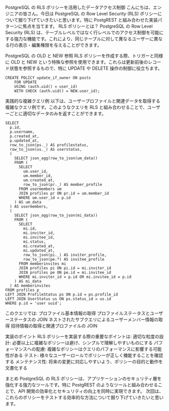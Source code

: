 PostgreSQL の RLS ポリシーを活用したデータアクセス制御
こんにちは、エンジニアの皆さん。今日は PostgreSQL の Row Level Security (RLS) ポリシーについて掘り下げていきたいと思います。特に PostgREST と組み合わせた実装パターンに焦点を当てます。
RLS ポリシーとは？
PostgreSQL の Row Level Security (RLS) は、テーブルレベルではなく行レベルでのアクセス制御を可能にする強力な機能です。これにより、同じテーブルに対して異なるユーザーに異なる行の表示・編集権限を与えることができます。

PostgreSQL の OLD と NEW 参照
RLS ポリシーを作成する際、トリガーと同様に OLD と NEW という特殊な参照を使用できます。これらは更新前後のレコード状態を参照するもので、特に UPDATE や DELETE 操作の制御に役立ちます。

```
CREATE POLICY update_if_owner ON posts
    FOR UPDATE
    USING (auth.uid() = user_id)
    WITH CHECK (auth.uid() = NEW.user_id);
```

実践的な複雑クエリ例
以下は、ユーザープロファイルと関連データを取得する複雑なクエリ例です。このようなクエリを RLS と組み合わせることで、ユーザーごとに適切なデータのみを返すことができます。

```
SELECT
  p.id,
  p.username,
  p.created_at,
  p.updated_at,
  row_to_json(ps._) AS profilestatus,
  row_to_json(us._) AS userstatus,
  (
    SELECT json_agg(row_to_json(um_data))
    FROM (
      SELECT
        um.user_id,
        um.member_id,
        um.created_at,
        row_to_json(pr._) AS member_profile
      FROM usermembers um
      JOIN profiles pr ON pr.id = um.member_id
      WHERE um.user_id = p.id
    ) AS um_data
  ) AS usermembers,
  (
    SELECT json_agg(row_to_json(mi_data))
    FROM (
      SELECT
        mi.id,
        mi.inviter_id,
        mi.invitee_id,
        mi.status,
        mi.created_at,
        mi.updated_at,
        row_to_json(pi._) AS inviter_profile,
        row_to_json(pe.*) AS invitee_profile
      FROM memberinvites mi
      JOIN profiles pi ON pi.id = mi.inviter_id
      JOIN profiles pe ON pe.id = mi.invitee_id
      WHERE mi.inviter_id = p.id OR mi.invitee_id = p.id
    ) AS mi_data
  ) AS memberinvites
FROM profiles p
LEFT JOIN ProfileStatus ps ON p.id = ps.profile_id
LEFT JOIN UserStatus us ON ps.status_id = us.id
WHERE p.id = 'user uuid';
```

このクエリでは:
プロファイル基本情報の取得
プロファイルステータスとユーザーステータスの JOIN
ネストされたサブクエリによるユーザーメンバー情報の取得
招待情報の取得と関連プロファイルの JOIN

実装のポイント
RLS ポリシーを実装する際の重要なポイントは:
適切な粒度の設計: 必要以上に複雑なポリシーは避け、シンプルで理解しやすいものにする
パフォーマンスへの配慮: 複雑なポリシーはクエリのパフォーマンスに影響する可能性がある
テスト: 様々なユーザーロールでポリシーが正しく機能することを確認する
メンテナンス性: 将来の変更に対応しやすいよう、ポリシーの目的と動作を文書化する

まとめ
PostgreSQL の RLS ポリシーは、アプリケーションのセキュリティ層を強化する強力なツールです。特に PostgREST のようなツールと組み合わせることで、API 開発の効率化とセキュリティの向上を同時に実現できます。
次回は、これらのポリシーをテストする効率的な方法について掘り下げていきたいと思います。
